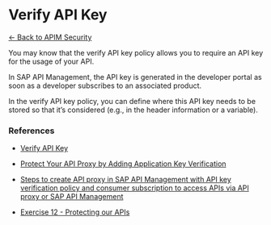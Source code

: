 # Verify API Key

[<- Back to APIM Security](./apim-security-readme.md)


You may know that the verify API key policy allows you to require an API key for the usage of your API. 

In SAP API Management, the API key is generated in the developer portal as soon as a developer subscribes to an associated product. 

In the verify API key policy, you can define where this API key needs to be stored so that it’s considered (e.g., in the header information or a variable).



### References

* [Verify API Key](https://help.sap.com/docs/sap-api-management/sap-api-management/verify-api-key?version=Cloud)

* [Protect Your API Proxy by Adding Application Key Verification](https://developers.sap.com/tutorials/hcp-apim-verify-api..html)

* [Steps to create API proxy in SAP API Management with API key verification policy and consumer subscription to access APIs via API proxy or SAP API Management](https://community.sap.com/t5/technology-blogs-by-members/steps-to-create-api-proxy-in-sap-api-management-with-api-key-verification/ba-p/13573031)

* [Exercise 12 - Protecting our APIs](https://github.com/SAP-samples/manage-apis-codejam/blob/main/exercises/12-protecting-apis/README.md)